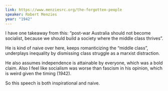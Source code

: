 ```yaml
---
link: https://www.menziesrc.org/the-forgotten-people
speaker: Robert Menzies
year: "1942"
---
```


I have one takeaway from this: “post-war Australia should not become socialist, because we should build a society where the middle class thrives”.

He is kind of naive over here, keeps romanticizing the “middle class”, underplays inequality by dismissing class struggle as a marxist distraction.

He also assumes independence is attainable by everyone, which was a bold claim. Also I feel like socialism was worse than fascism in his opinion, which is weird given the timing (1942).

So this speech is both inspirational and naive.